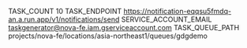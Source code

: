 TASK_COUNT  10
TASK_ENDPOINT  https://notification-eqqsu5fmdq-an.a.run.app/v1/notifications/send
SERVICE_ACCOUNT_EMAIL  taskgenerator@nova-fe.iam.gserviceaccount.com 
TASK_QUEUE_PATH  projects/nova-fe/locations/asia-northeast1/queues/gdgdemo
